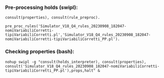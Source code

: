 ### Pre-processing holds (swipl):

`consult(properties), consult(rule_preproc).`

`pre_proc_rules('Simulator_V18_Q4_rules_20230908_182047-nomiVariabiliCorretti-tipiVariabiliCorretti.pl','Simulator_V18_Q4_rules_20230908_182047-nomiVariabiliCorretti-tipiVariabiliCorretti_PP.pl').`

### Checking properties (bash):

`nohup swipl -g "consult(holds_interpreter), consult(properties), consult('Simulator_V18_Q4_rules_20230908_182047-nomiVariabiliCorretti-tipiVariabiliCorretti_PP.pl'),props,halt" &`